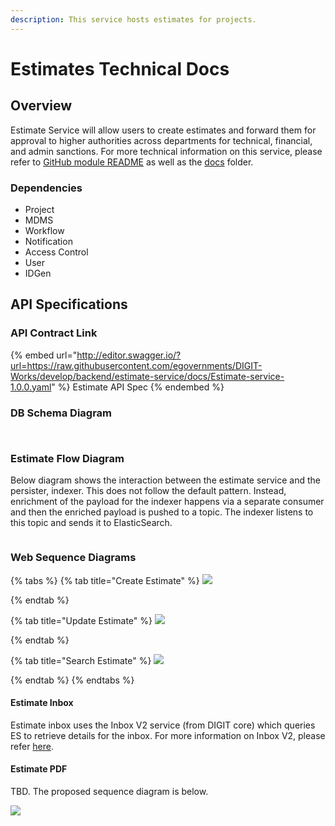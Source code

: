 ```yaml
---
description: This service hosts estimates for projects.
---
```


# Estimates Technical Docs

## Overview

Estimate Service will allow users to create estimates and forward them for approval to higher authorities across departments for technical, financial, and admin sanctions. For more technical information on this service, please refer to [GitHub module README](https://github.com/egovernments/DIGIT-Works/tree/develop/backend/estimate-service) as well as the [docs](https://github.com/egovernments/DIGIT-Works/tree/develop/backend/estimate-service/docs) folder.

### Dependencies

* Project
* MDMS
* Workflow
* Notification
* Access Control
* User
* IDGen

## API Specifications

### API Contract Link

{% embed url="http://editor.swagger.io/?url=https://raw.githubusercontent.com/egovernments/DIGIT-Works/develop/backend/estimate-service/docs/Estimate-service-1.0.0.yaml" %}
Estimate API Spec
{% endembed %}

### DB Schema Diagram

<figure><img src="https://github.com/egovernments/DIGIT-Works/blob/master/backend/estimate-service/docs/diagrams/DB_Schema_Estimat-%20Service.png?raw=true" alt=""><figcaption></figcaption></figure>

<figure><img src="https://github.com/egovernments/DIGIT-Works/blob/develop/backend/estimate-service/docs/diagrams/DB_Schema_Estimat-%20Service.png?raw=true" alt=""><figcaption></figcaption></figure>

### Estimate Flow Diagram

Below diagram shows the interaction between the estimate service and the persister, indexer. This does not follow the default pattern. Instead, enrichment of the payload for the indexer happens via a separate consumer and then the enriched payload is pushed to a topic. The indexer listens to this topic and sends it to ElasticSearch.&#x20;

<figure><img src="https://github.com/egovernments/DIGIT-Works/blob/develop/backend/estimate-service/docs/diagrams/EstimateFlowDiagram.png?raw=true" alt=""><figcaption></figcaption></figure>

### Web Sequence Diagrams

{% tabs %}
{% tab title="Create Estimate" %}
![](<../../../../.gitbook/assets/Estimate Create.png>)


{% endtab %}

{% tab title="Update Estimate" %}
![](<../../../../.gitbook/assets/Estimate Update.png>)


{% endtab %}

{% tab title="Search Estimate" %}
![](<../../../../.gitbook/assets/Estimate Search.png>)


{% endtab %}
{% endtabs %}

#### Estimate Inbox

Estimate inbox uses the Inbox V2 service (from DIGIT core) which queries ES to retrieve details for the inbox. For more information on Inbox V2, please refer [here](https://digit-discuss.atlassian.net/wiki/spaces/DD/pages/2289271031/Event+based+inbox).&#x20;

#### Estimate PDF

TBD. The proposed sequence diagram is below.

![](../../../../.gitbook/assets/Estimate-PDF.png)



